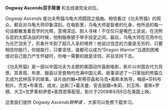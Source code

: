 

**Oogway Ascends双手简谱** 和五线谱完全对应。

_Oogway Ascends_
是功夫熊猫乌龟大师圆寂之插曲。相信看过《功夫熊猫》的观众，都会对乌龟大师印象深刻。在电影里，乌龟大师是智者的化身，他所说的每一句话都散发着哲学的光辉，意境深远、耐人寻味！不仅仅只是嘴巴上说说，在浣熊与恶豹太郎决战的时候，他制服泰狼于举手投足之间，最后，乌龟大师在花雨中化为光芒消失了，形象升华到了超凡入圣的境界！他说过信念的力量是无穷的，只要相信你能行，你就能行，只要坚信，谁都可以成为“Dragon
Warrior”当遇到困难或对自己能力产生怀疑时，你唯一需要的就是坚信，并且坚持下去。

《功夫熊猫》是一部以中国功夫为主题的美国动作喜剧电影，影片以中国古代为背景，其景观、布景、服装以至食物均充满中国元素。故事讲述了一只笨拙的熊猫立志成为武林高手的故事。该片由约翰•斯蒂芬森和马克•奥斯本执导，梅丽•莎科布制片。杰克•布莱克、成龙、达斯汀•霍夫曼、安吉丽娜•朱莉、刘玉玲、塞斯•罗根、大卫•克罗素和伊恩•麦西恩等配音。影片于2008年6月6日在美国上映。

这里我们提供 _Oogway Ascends钢琴谱_ ，大家可以免费下载学习。

